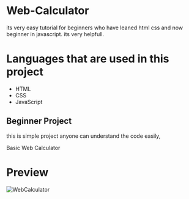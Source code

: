 # Web-Calculator
its very easy tutorial for beginners who have leaned html css and now beginner in javascript. its very helpfull. 

<h1>Languages that are used in this project</h1>
<ul>
<li>HTML</li>
<li>CSS</li>
<li>JavaScript</li>
</ul>
<h2>Beginner Project</h2>
<p>this is simple project anyone can understand the code easily,</p>
<p>Basic Web Calculator</p>

<h1>Preview</h1>

![WebCalculator](https://user-images.githubusercontent.com/43205151/85211246-0eeae800-b2fc-11ea-8655-e4884e2c4612.gif)
